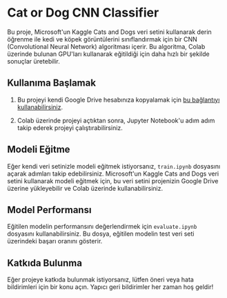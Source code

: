 # Cat or Dog CNN Classifier

Bu proje, Microsoft'un Kaggle Cats and Dogs veri setini kullanarak derin öğrenme ile kedi ve köpek görüntülerini sınıflandırmak için bir CNN (Convolutional Neural Network) algoritması içerir. Bu algoritma, Colab üzerinde bulunan GPU'ları kullanarak eğitildiği için daha hızlı bir şekilde sonuçlar üretebilir.

## Kullanıma Başlamak

1. Bu projeyi kendi Google Drive hesabınıza kopyalamak için [bu bağlantıyı kullanabilirsiniz](https://colab.research.google.com/github/<kullanici_adi>/<repo_adi>/blob/main/main.ipynb).

2. Colab üzerinde projeyi açtıktan sonra, Jupyter Notebook'u adım adım takip ederek projeyi çalıştırabilirsiniz.

## Modeli Eğitme

Eğer kendi veri setinizle modeli eğitmek istiyorsanız, `train.ipynb` dosyasını açarak adımları takip edebilirsiniz. Microsoft'un Kaggle Cats and Dogs veri setini kullanarak modeli eğitmek için, bu veri setini projenizin Google Drive üzerine yükleyebilir ve Colab üzerinde kullanabilirsiniz.

## Model Performansı

Eğitilen modelin performansını değerlendirmek için `evaluate.ipynb` dosyasını kullanabilirsiniz. Bu dosya, eğitilen modelin test veri seti üzerindeki başarı oranını gösterir.

## Katkıda Bulunma

Eğer projeye katkıda bulunmak istiyorsanız, lütfen öneri veya hata bildirimleri için bir konu açın. Yapıcı geri bildirimler her zaman hoş geldir!

